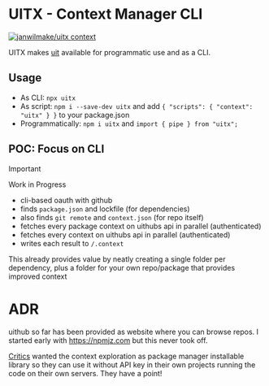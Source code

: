 # UITX - Context Manager CLI

[![janwilmake/uitx context](https://badge.forgithub.com/janwilmake/uitx)](https://uithub.com/janwilmake/uitx)

UITX makes [uit](https://github.com/janwilmake/uit) available for programmatic use and as a CLI.

## Usage

- As CLI: `npx uitx`
- As script: `npm i --save-dev uitx` and add `{ "scripts": { "context": "uitx" } }` to your package.json
- Programmatically: `npm i uitx` and `import { pipe } from "uitx";`

## POC: Focus on CLI

> [!IMPORTANT]
> Work in Progress

- cli-based oauth with github
- finds `package.json` and lockfile (for dependencies)
- also finds `git remote` and `context.json` (for repo itself)
- fetches every package context on uithubs api in parallel (authenticated)
- fetches every context on uithubs api in parallel (authenticated)
- writes each result to `/.context`

This already provides value by neatly creating a single folder per dependency, plus a folder for your own repo/package that provides improved context

# ADR

uithub so far has been provided as website where you can browse repos. I started early with https://npmjz.com but this never took off.

[Critics](https://x.com/samgoodwin89/status/1916638156776198340) wanted the context exploration as package manager installable library so they can use it without API key in their own projects running the code on their own servers. They have a point!
